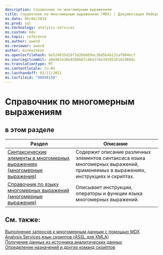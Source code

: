 ```yaml
---
description: Справочник по многомерным выражениям
title: Справочник по многомерным выражениям (MDX) | Документация Майкрософт
ms.date: 06/04/2018
ms.prod: sql
ms.technology: analysis-services
ms.custom: mdx
ms.topic: reference
ms.author: owend
ms.reviewer: owend
author: minewiskan
ms.openlocfilehash: 6e524635d20f3d2bb669ac36d5b4b131af904ecf
ms.sourcegitcommit: a9e982e30e458866fcd64374e3458516182d604c
ms.translationtype: MT
ms.contentlocale: ru-RU
ms.lasthandoff: 01/11/2021
ms.locfileid: "98099150"
---
```

# <a name="multidimensional-expressions-mdx-reference"></a>Справочник по многомерным выражениям


    
## <a name="in-this-section"></a>в этом разделе  
  
|Раздел|Описание|  
|-----------|-----------------|  
|[Синтаксические элементы в многомерных выражениях (многомерные выражения)](../mdx/mdx-syntax-elements-mdx.md)|Содержит описание различных элементов синтаксиса языка многомерных выражений, применяемых в выражениях, инструкциях и скриптах.|  
|[Справочник по языку многомерных выражений (многомерные выражения)](../mdx/mdx-language-reference-mdx.md)|Описывает инструкции, операторы и функции языка многомерных выражений.|  
  
## <a name="see-also"></a>См. также:  
 [Выполнение запросов к многомерным данным с помощью MDX](/analysis-services/multidimensional-models/mdx/querying-multidimensional-data-with-mdx)   
 [Analysis Services язык скриптов &#40;ASSL для XMLA&#41;](/analysis-services/assl/analysis-services-scripting-language-assl-for-xmla)   
 [Получение данных из источника аналитических данных](/analysis-services/adomd/multidimensional-models-adomd-net-client/retrieving-data-from-an-analytical-data-source)   
 [Определение назначений и других команд скриптов](/analysis-services/multidimensional-models/define-assignments-and-other-script-commands)  
  
